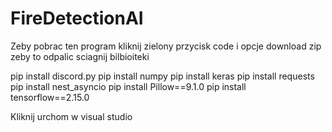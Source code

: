 # FireDetectionAI

Zeby pobrac ten program kliknij zielony przycisk code i opcje download zip
zeby to odpalic sciagnij bilbioiteki 

pip install discord.py
pip install numpy
pip install keras
pip install requests
pip install nest_asyncio
pip install Pillow==9.1.0
pip install tensorflow==2.15.0


Kliknij urchom w visual studio
